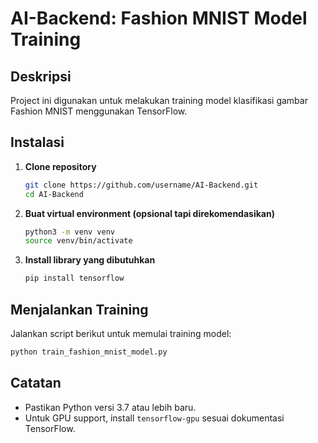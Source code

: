 # AI-Backend: Fashion MNIST Model Training

## Deskripsi
Project ini digunakan untuk melakukan training model klasifikasi gambar Fashion MNIST menggunakan TensorFlow.

## Instalasi

1. **Clone repository**
   ```bash
   git clone https://github.com/username/AI-Backend.git
   cd AI-Backend
   ```

2. **Buat virtual environment (opsional tapi direkomendasikan)**
   ```bash
   python3 -m venv venv
   source venv/bin/activate
   ```

3. **Install library yang dibutuhkan**
   ```bash
   pip install tensorflow
   ```

## Menjalankan Training

Jalankan script berikut untuk memulai training model:
```bash
python train_fashion_mnist_model.py
```

## Catatan
- Pastikan Python versi 3.7 atau lebih baru.
- Untuk GPU support, install `tensorflow-gpu` sesuai dokumentasi TensorFlow.
